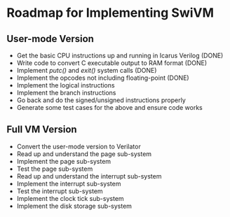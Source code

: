 # Roadmap for Implementing SwiVM

## User-mode Version

 + Get the basic CPU instructions up and running in Icarus Verilog (DONE)
 + Write code to convert C executable output to RAM format (DONE)
 + Implement *putc()* and *exit()* system calls (DONE)
 + Implement the opcodes not including floating-point (DONE)
 + Implement the logical instructions
 + Implement the branch instructions
 + Go back and do the signed/unsigned instructions properly
 + Generate some test cases for the above and ensure code works

## Full VM Version

 + Convert the user-mode version to Verilator
 + Read up and understand the page sub-system
 + Implement the page sub-system
 + Test the page sub-system
 + Read up and understand the interrupt sub-system
 + Implement the interrupt sub-system
 + Test the interrupt sub-system
 + Implement the clock tick sub-system
 + Implement the disk storage sub-system
